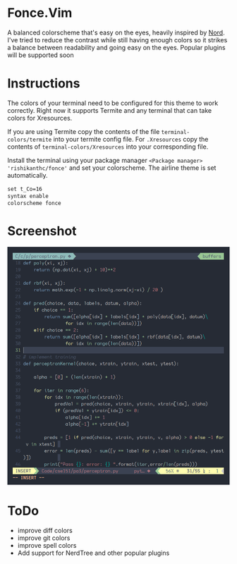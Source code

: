 # Fonce.Vim

A balanced colorscheme that's easy on the eyes, heavily inspired by [Nord][1]. I've tried
to reduce the contrast while still having enough colors so it strikes a balance between
readability and going easy on the eyes. Popular plugins will be supported soon

# Instructions

The colors of your terminal need to be configured for this theme to work correctly.
Right now it supports Termite and any terminal that can take colors for Xresources.


If you are using Termite copy the contents of the file `terminal-colors/termite` into
your termite config file. For `.Xresources` copy the contents of `terminal-colors/Xresources`
into your corresponding file.

Install the terminal using your package manager `<Package manager> 'rishikanthc/fonce'`
and set your colorscheme. The airline theme is set automatically.
```viml
set t_Co=16
syntax enable
colorscheme fonce
```

# Screenshot

![neovim](nvim.png)

# ToDo
- improve diff colors
- improve git colors
- improve spell colors
- Add support for NerdTree and other popular plugins

[1]: https://github.com/arcticicestudio/nord-vim
